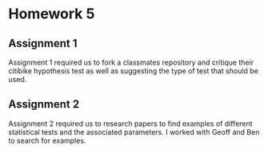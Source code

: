 # Homework 5

## Assignment 1

Assignment 1 required us to fork a classmates repository and critique their citibike hypothesis test as well as suggesting the type of test that should be used.

## Assignment 2

Assignment 2 required us to research papers to find examples of different statistical tests and the associated parameters. I worked with Geoff and Ben to search for examples.
